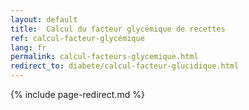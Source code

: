 ```yaml
---
layout: default
title:  Calcul du facteur glycémique de recettes
ref: calcul-facteur-glycémique
lang: fr
permalink: calcul-facteurs-glycemique.html
redirect_to: diabete/calcul-facteur-glucidique.html
---
```

{% include page-redirect.md %}
